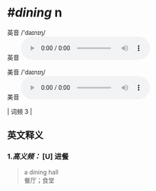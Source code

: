 # ***\#dining*** n
英音 /'daɪnɪŋ/  
英音
<audio src="./media/dining1_AAC.aac" controls="controls"></audio>

美音 /'daɪnɪŋ/  
美音
<audio src="./media/dining2_AAC.aac" controls="controls"></audio>



| 词频 3 |  

英文释义
---
### 1.*高义频：* **[U] 进餐**  

 > a dining hall  
 > 餐厅；食堂    


